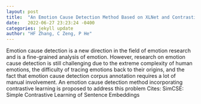 ```yaml
---
layout: post
title:  "An Emotion Cause Detection Method Based on XLNet and Contrastive Learning"
date:   2022-06-27 23:23:24 -0400
categories: jekyll update
author: "HF Zhang, C Zeng, P He"
---
```

Emotion cause detection is a new direction in the field of emotion research and is a fine-grained analysis of emotion. However, research on emotion cause detection is still challenging due to the extreme complexity of human emotions, the difficulty of tracing emotions back to their origins, and the fact that emotion cause detection corpus annotation requires a lot of manual involvement. An emotion cause detection method incorporating contrastive learning is proposed to address this problem 
Cites: SimCSE: Simple Contrastive Learning of Sentence Embeddings